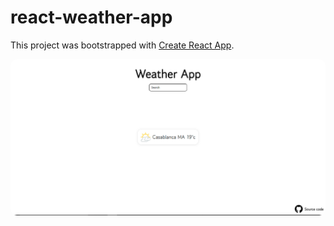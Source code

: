 # react-weather-app

This project was bootstrapped with [Create React App](https://github.com/facebook/create-react-app).

<a href="(https://ilad.now.sh/" target="_blank">
<img style="border-radius:10px" src="./src/assets/preview.png" ></a>
